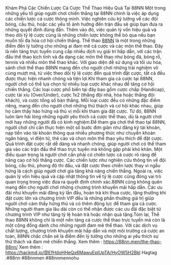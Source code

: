 Khám Phá Các Chiến Lược Cá Cược Thể Thao Hiệu Quả Tại 88NN
Một trong những yếu tố giúp người chơi chiến thắng tại 88NN chính là việc áp dụng các chiến lược cá cược thông minh. Việc nghiên cứu kỹ lưỡng về các đội bóng, cầu thủ, hoặc các yếu tố ảnh hưởng đến trận đấu sẽ giúp bạn đưa ra những quyết định đúng đắn. Thêm vào đó, việc quản lý vốn hiệu quả và theo dõi tỷ lệ cược cũng là những chiến lược không thể bỏ qua nếu bạn muốn tối đa hóa cơ hội chiến thắng.
Thể thao [88NN](https://88nn.men/) là một trong những điểm đến lý tưởng cho những ai đam mê cá cược và các môn thể thao. Đây là nền tảng trực tuyến cung cấp nhiều dịch vụ giải trí hấp dẫn, với các trận đấu thể thao kịch tính và đa dạng các môn thể thao như bóng đá, bóng rổ, tennis và nhiều môn thể thao khác. Với giao diện dễ sử dụng và tối ưu hóa, sảnh chơi thể thao 88NN mang đến cho người chơi những trải nghiệm vô cùng mượt mà, từ việc theo dõi tỷ lệ cược đến quá trình đặt cược, tất cả đều được thực hiện nhanh chóng và tiện lợi.Khi tham gia cá cược tại 88NN, người chơi có thể lựa chọn từ nhiều loại cược khác nhau để tăng cơ hội chiến thắng. Các loại cược phổ biến tại đây bao gồm cược chấp (Handicap), cược tài xỉu (Over/Under), cược 1x2 (thắng đội nhà, hòa hoặc thắng đội khách), và cược tổng số bàn thắng. Mỗi loại cược đều có những đặc điểm riêng, mang đến cho người chơi những thử thách và cơ hội khác nhau, giúp họ cảm thấy hào hứng và thú vị mỗi khi tham gia đặt cược. Từ đó, 88NN luôn làm hài lòng những người yêu thích cá cược thể thao, dù là người chơi mới hay những người đã có kinh nghiệm.Để tham gia chơi thể thao tại 88NN, người chơi chỉ cần thực hiện một số bước đơn giản như đăng ký tài khoản, nạp tiền vào tài khoản thông qua nhiều phương thức như chuyển khoản ngân hàng, ví điện tử, thẻ cào và chọn môn thể thao yêu thích để đặt cược. Quá trình đặt cược rất dễ dàng và nhanh chóng, giúp người chơi có thể tham gia vào các trận đấu thể thao trực tuyến mà không gặp phải khó khăn. Một điều quan trọng là người chơi cần phải có chiến lược cá cược rõ ràng để nâng cao cơ hội thắng cược. Các chiến lược như nghiên cứu thông tin về đội bóng, cầu thủ, phong độ thi đấu, và đặt cược theo chiến lược thay vì ngẫu hứng là cách giúp người chơi gia tăng khả năng chiến thắng. Ngoài ra, việc quản lý vốn hiệu quả và cập nhật thông tin về tỷ lệ cược cũng đóng vai trò quan trọng trong việc đưa ra quyết định chính xác.88NN cũng không quên mang đến cho người chơi những chương trình khuyến mãi hấp dẫn. Các ưu đãi như khuyến mãi đăng ký lần đầu, hoàn trả khi thua cược, tặng thưởng khi đặt cược lớn và chương trình VIP đều là những phần thưởng giá trị giúp người chơi cảm thấy hứng thú và có thêm động lực để tham gia cá cược. Những người tham gia lâu dài còn có thể nhận được các ưu đãi đặc biệt từ chương trình VIP như tăng tỷ lệ hoàn trả hoặc nhận quà tặng.Tóm lại, Thể thao 88NN không chỉ là một nền tảng cá cược thể thao trực tuyến mà còn là một cộng đồng dành cho những người đam mê thể thao. Với các dịch vụ chất lượng, chương trình khuyến mãi hấp dẫn và một môi trường cá cược an toàn, 88NN chắc chắn sẽ là điểm đến lý tưởng cho những ai yêu thích sự thử thách và đam mê chiến thắng.
Xem thêm : https://88nn.men/the-thao-88nn/
Xem thêm : https://hackmd.io/@EfHdoHHeQx6MawuEplUpTA/HyOW5H2Bkl
Hagtag  :#88nn #88nnmen #88nnmennohu

